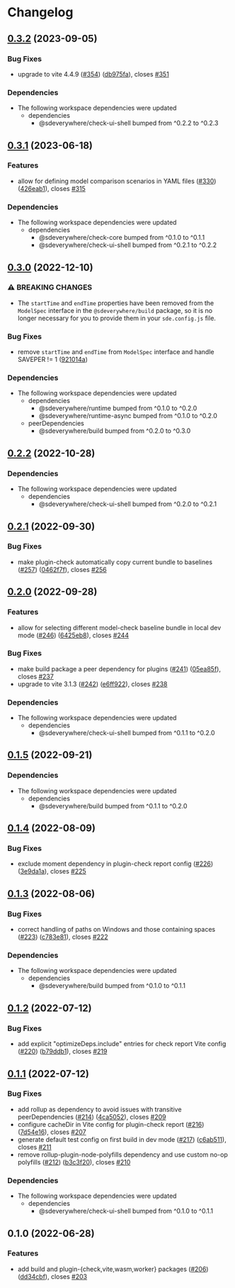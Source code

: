 # Changelog

## [0.3.2](https://github.com/climateinteractive/SDEverywhere/compare/plugin-check-v0.3.1...plugin-check-v0.3.2) (2023-09-05)


### Bug Fixes

* upgrade to vite 4.4.9 ([#354](https://github.com/climateinteractive/SDEverywhere/issues/354)) ([db975fa](https://github.com/climateinteractive/SDEverywhere/commit/db975fa47705e22005d0c04500567d3480502f52)), closes [#351](https://github.com/climateinteractive/SDEverywhere/issues/351)


### Dependencies

* The following workspace dependencies were updated
  * dependencies
    * @sdeverywhere/check-ui-shell bumped from ^0.2.2 to ^0.2.3

## [0.3.1](https://github.com/climateinteractive/SDEverywhere/compare/plugin-check-v0.3.0...plugin-check-v0.3.1) (2023-06-18)


### Features

* allow for defining model comparison scenarios in YAML files ([#330](https://github.com/climateinteractive/SDEverywhere/issues/330)) ([426eab1](https://github.com/climateinteractive/SDEverywhere/commit/426eab19f98df2ccfa56cf9cc8cc83ceedfe7821)), closes [#315](https://github.com/climateinteractive/SDEverywhere/issues/315)


### Dependencies

* The following workspace dependencies were updated
  * dependencies
    * @sdeverywhere/check-core bumped from ^0.1.0 to ^0.1.1
    * @sdeverywhere/check-ui-shell bumped from ^0.2.1 to ^0.2.2

## [0.3.0](https://github.com/climateinteractive/SDEverywhere/compare/plugin-check-v0.2.2...plugin-check-v0.3.0) (2022-12-10)


### ⚠ BREAKING CHANGES

* The `startTime` and `endTime` properties have been removed from the `ModelSpec` interface in the `@sdeverywhere/build` package, so it is no longer necessary for you to provide them in your `sde.config.js` file.

### Bug Fixes

* remove `startTime` and `endTime` from `ModelSpec` interface and handle SAVEPER != 1 ([921014a](https://github.com/climateinteractive/SDEverywhere/commit/921014aeeda646a130ac324823ab5633d6abcdfa))


### Dependencies

* The following workspace dependencies were updated
  * dependencies
    * @sdeverywhere/runtime bumped from ^0.1.0 to ^0.2.0
    * @sdeverywhere/runtime-async bumped from ^0.1.0 to ^0.2.0
  * peerDependencies
    * @sdeverywhere/build bumped from ^0.2.0 to ^0.3.0

## [0.2.2](https://github.com/climateinteractive/SDEverywhere/compare/plugin-check-v0.2.1...plugin-check-v0.2.2) (2022-10-28)

### Dependencies

* The following workspace dependencies were updated
  * dependencies
    * @sdeverywhere/check-ui-shell bumped from ^0.2.0 to ^0.2.1

## [0.2.1](https://github.com/climateinteractive/SDEverywhere/compare/plugin-check-v0.2.0...plugin-check-v0.2.1) (2022-09-30)


### Bug Fixes

* make plugin-check automatically copy current bundle to baselines ([#257](https://github.com/climateinteractive/SDEverywhere/issues/257)) ([0462f7f](https://github.com/climateinteractive/SDEverywhere/commit/0462f7f94b71bfcd71b71d2d74c34f58096fd1e2)), closes [#256](https://github.com/climateinteractive/SDEverywhere/issues/256)

## [0.2.0](https://github.com/climateinteractive/SDEverywhere/compare/plugin-check-v0.1.5...plugin-check-v0.2.0) (2022-09-28)


### Features

* allow for selecting different model-check baseline bundle in local dev mode ([#246](https://github.com/climateinteractive/SDEverywhere/issues/246)) ([6425eb8](https://github.com/climateinteractive/SDEverywhere/commit/6425eb8240d3a7e3e83c7b6e5be5dd837b2a5c57)), closes [#244](https://github.com/climateinteractive/SDEverywhere/issues/244)


### Bug Fixes

* make build package a peer dependency for plugins ([#241](https://github.com/climateinteractive/SDEverywhere/issues/241)) ([05ea85f](https://github.com/climateinteractive/SDEverywhere/commit/05ea85f256ceed064018cdfab1bd6d52a7dca735)), closes [#237](https://github.com/climateinteractive/SDEverywhere/issues/237)
* upgrade to vite 3.1.3 ([#242](https://github.com/climateinteractive/SDEverywhere/issues/242)) ([e6ff922](https://github.com/climateinteractive/SDEverywhere/commit/e6ff922f002411b83a9ab0688c5a65433b8f4d61)), closes [#238](https://github.com/climateinteractive/SDEverywhere/issues/238)


### Dependencies

* The following workspace dependencies were updated
  * dependencies
    * @sdeverywhere/check-ui-shell bumped from ^0.1.1 to ^0.2.0


## [0.1.5](https://github.com/climateinteractive/SDEverywhere/compare/plugin-check-v0.1.4...plugin-check-v0.1.5) (2022-09-21)

### Dependencies

* The following workspace dependencies were updated
  * dependencies
    * @sdeverywhere/build bumped from ^0.1.1 to ^0.2.0


## [0.1.4](https://github.com/climateinteractive/SDEverywhere/compare/plugin-check-v0.1.3...plugin-check-v0.1.4) (2022-08-09)


### Bug Fixes

* exclude moment dependency in plugin-check report config ([#226](https://github.com/climateinteractive/SDEverywhere/issues/226)) ([3e9da1a](https://github.com/climateinteractive/SDEverywhere/commit/3e9da1a5d1aefa73bea1538b6bd7e0990bc10c2f)), closes [#225](https://github.com/climateinteractive/SDEverywhere/issues/225)

## [0.1.3](https://github.com/climateinteractive/SDEverywhere/compare/plugin-check-v0.1.2...plugin-check-v0.1.3) (2022-08-06)


### Bug Fixes

* correct handling of paths on Windows and those containing spaces ([#223](https://github.com/climateinteractive/SDEverywhere/issues/223)) ([c783e81](https://github.com/climateinteractive/SDEverywhere/commit/c783e811a43331e4c563438b8fa441792bdcfe28)), closes [#222](https://github.com/climateinteractive/SDEverywhere/issues/222)


### Dependencies

* The following workspace dependencies were updated
  * dependencies
    * @sdeverywhere/build bumped from ^0.1.0 to ^0.1.1

## [0.1.2](https://github.com/climateinteractive/SDEverywhere/compare/plugin-check-v0.1.1...plugin-check-v0.1.2) (2022-07-12)


### Bug Fixes

* add explicit "optimizeDeps.include" entries for check report Vite config ([#220](https://github.com/climateinteractive/SDEverywhere/issues/220)) ([b79ddb1](https://github.com/climateinteractive/SDEverywhere/commit/b79ddb199a28e81a66c8c420ee00929ae698e8d8)), closes [#219](https://github.com/climateinteractive/SDEverywhere/issues/219)

## [0.1.1](https://github.com/climateinteractive/SDEverywhere/compare/plugin-check-v0.1.0...plugin-check-v0.1.1) (2022-07-12)


### Bug Fixes

* add rollup as dependency to avoid issues with transitive peerDependencies ([#214](https://github.com/climateinteractive/SDEverywhere/issues/214)) ([4ca5052](https://github.com/climateinteractive/SDEverywhere/commit/4ca50521ddac2f6d9434b20cd272684bf26d95e2)), closes [#209](https://github.com/climateinteractive/SDEverywhere/issues/209)
* configure cacheDir in Vite config for plugin-check report ([#216](https://github.com/climateinteractive/SDEverywhere/issues/216)) ([7d54e16](https://github.com/climateinteractive/SDEverywhere/commit/7d54e160cbbf07d5d2642b6f8b769713167f298e)), closes [#207](https://github.com/climateinteractive/SDEverywhere/issues/207)
* generate default test config on first build in dev mode ([#217](https://github.com/climateinteractive/SDEverywhere/issues/217)) ([c6ab511](https://github.com/climateinteractive/SDEverywhere/commit/c6ab511c509dc6eac132e12ed386180b00d63680)), closes [#211](https://github.com/climateinteractive/SDEverywhere/issues/211)
* remove rollup-plugin-node-polyfills dependency and use custom no-op polyfills ([#212](https://github.com/climateinteractive/SDEverywhere/issues/212)) ([b3c3f20](https://github.com/climateinteractive/SDEverywhere/commit/b3c3f20bf6e6a41efc2854f694cebb0579263e4c)), closes [#210](https://github.com/climateinteractive/SDEverywhere/issues/210)


### Dependencies

* The following workspace dependencies were updated
  * dependencies
    * @sdeverywhere/check-ui-shell bumped from ^0.1.0 to ^0.1.1

## 0.1.0 (2022-06-28)


### Features

* add build and plugin-{check,vite,wasm,worker} packages ([#206](https://github.com/climateinteractive/SDEverywhere/issues/206)) ([dd34cbf](https://github.com/climateinteractive/SDEverywhere/commit/dd34cbfcc0b8b3fb1655c8aa64fb919f9757b8be)), closes [#203](https://github.com/climateinteractive/SDEverywhere/issues/203)
